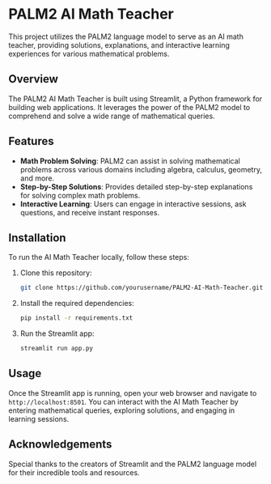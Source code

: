 # PALM2 AI Math Teacher

This project utilizes the PALM2 language model to serve as an AI math teacher, providing solutions, explanations, and interactive learning experiences for various mathematical problems.

## Overview

The PALM2 AI Math Teacher is built using Streamlit, a Python framework for building web applications. It leverages the power of the PALM2 model to comprehend and solve a wide range of mathematical queries.

## Features

- **Math Problem Solving**: PALM2 can assist in solving mathematical problems across various domains including algebra, calculus, geometry, and more.
- **Step-by-Step Solutions**: Provides detailed step-by-step explanations for solving complex math problems.
- **Interactive Learning**: Users can engage in interactive sessions, ask questions, and receive instant responses.

## Installation

To run the AI Math Teacher locally, follow these steps:

1. Clone this repository:

   ```bash
   git clone https://github.com/yourusername/PALM2-AI-Math-Teacher.git
   ```

2. Install the required dependencies:

   ```bash
   pip install -r requirements.txt
   ```

3. Run the Streamlit app:

   ```bash
   streamlit run app.py
   ```

## Usage

Once the Streamlit app is running, open your web browser and navigate to `http://localhost:8501`. You can interact with the AI Math Teacher by entering mathematical queries, exploring solutions, and engaging in learning sessions.

## Acknowledgements

Special thanks to the creators of Streamlit and the PALM2 language model for their incredible tools and resources.